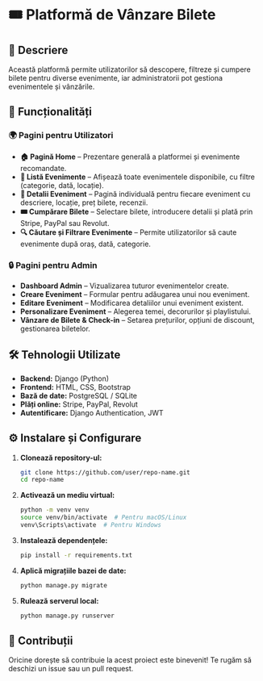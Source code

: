 # 🎟️ Platformă de Vânzare Bilete

## 📌 Descriere
Această platformă permite utilizatorilor să descopere, filtreze și cumpere bilete pentru diverse evenimente, iar administratorii pot gestiona evenimentele și vânzările.

## 🚀 Funcționalități

### 🌍 Pagini pentru Utilizatori
- **🏠 Pagină Home** – Prezentare generală a platformei și evenimente recomandate.
- **📅 Listă Evenimente** – Afișează toate evenimentele disponibile, cu filtre (categorie, dată, locație).
- **📌 Detalii Eveniment** – Pagină individuală pentru fiecare eveniment cu descriere, locație, preț bilete, recenzii.
- **🎟️ Cumpărare Bilete** – Selectare bilete, introducere detalii și plată prin Stripe, PayPal sau Revolut.
- **🔍 Căutare și Filtrare Evenimente** – Permite utilizatorilor să caute evenimente după oraș, dată, categorie.

### 🔒 Pagini pentru Admin
- **Dashboard Admin** – Vizualizarea tuturor evenimentelor create.
- **Creare Eveniment** – Formular pentru adăugarea unui nou eveniment.
- **Editare Eveniment** – Modificarea detaliilor unui eveniment existent.
- **Personalizare Eveniment** – Alegerea temei, decorurilor și playlistului.
- **Vânzare de Bilete & Check-in** – Setarea prețurilor, opțiuni de discount, gestionarea biletelor.

## 🛠️ Tehnologii Utilizate
- **Backend:** Django (Python)
- **Frontend:** HTML, CSS, Bootstrap
- **Bază de date:** PostgreSQL / SQLite
- **Plăți online:** Stripe, PayPal, Revolut
- **Autentificare:** Django Authentication, JWT

## ⚙️ Instalare și Configurare
1. **Clonează repository-ul:**
   ```bash
   git clone https://github.com/user/repo-name.git
   cd repo-name
   ```
2. **Activează un mediu virtual:**
   ```bash
   python -m venv venv
   source venv/bin/activate  # Pentru macOS/Linux
   venv\Scripts\activate  # Pentru Windows
   ```
3. **Instalează dependențele:**
   ```bash
   pip install -r requirements.txt
   ```
4. **Aplică migrațiile bazei de date:**
   ```bash
   python manage.py migrate
   ```
5. **Rulează serverul local:**
   ```bash
   python manage.py runserver
   ```


## 🤝 Contribuții
Oricine dorește să contribuie la acest proiect este binevenit! Te rugăm să deschizi un issue sau un pull request.



